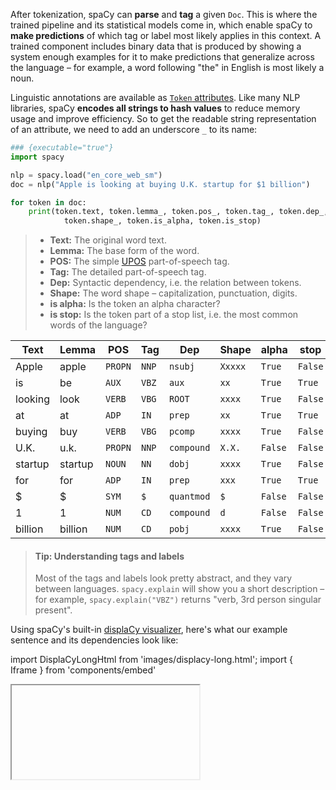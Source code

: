 After tokenization, spaCy can **parse** and **tag** a given `Doc`. This is where
the trained pipeline and its statistical models come in, which enable spaCy to
**make predictions** of which tag or label most likely applies in this context.
A trained component includes binary data that is produced by showing a system
enough examples for it to make predictions that generalize across the language –
for example, a word following "the" in English is most likely a noun.

Linguistic annotations are available as
[`Token` attributes](/api/token#attributes). Like many NLP libraries, spaCy
**encodes all strings to hash values** to reduce memory usage and improve
efficiency. So to get the readable string representation of an attribute, we
need to add an underscore `_` to its name:

```python
### {executable="true"}
import spacy

nlp = spacy.load("en_core_web_sm")
doc = nlp("Apple is looking at buying U.K. startup for $1 billion")

for token in doc:
    print(token.text, token.lemma_, token.pos_, token.tag_, token.dep_,
            token.shape_, token.is_alpha, token.is_stop)
```

> - **Text:** The original word text.
> - **Lemma:** The base form of the word.
> - **POS:** The simple [UPOS](https://universaldependencies.org/u/pos/)
>   part-of-speech tag.
> - **Tag:** The detailed part-of-speech tag.
> - **Dep:** Syntactic dependency, i.e. the relation between tokens.
> - **Shape:** The word shape – capitalization, punctuation, digits.
> - **is alpha:** Is the token an alpha character?
> - **is stop:** Is the token part of a stop list, i.e. the most common words of
>   the language?

| Text    | Lemma   | POS     | Tag   | Dep        | Shape   | alpha   | stop    |
| ------- | ------- | ------- | ----- | ---------- | ------- | ------- | ------- |
| Apple   | apple   | `PROPN` | `NNP` | `nsubj`    | `Xxxxx` | `True`  | `False` |
| is      | be      | `AUX`   | `VBZ` | `aux`      | `xx`    | `True`  | `True`  |
| looking | look    | `VERB`  | `VBG` | `ROOT`     | `xxxx`  | `True`  | `False` |
| at      | at      | `ADP`   | `IN`  | `prep`     | `xx`    | `True`  | `True`  |
| buying  | buy     | `VERB`  | `VBG` | `pcomp`    | `xxxx`  | `True`  | `False` |
| U.K.    | u.k.    | `PROPN` | `NNP` | `compound` | `X.X.`  | `False` | `False` |
| startup | startup | `NOUN`  | `NN`  | `dobj`     | `xxxx`  | `True`  | `False` |
| for     | for     | `ADP`   | `IN`  | `prep`     | `xxx`   | `True`  | `True`  |
| \$      | \$      | `SYM`   | `$`   | `quantmod` | `$`     | `False` | `False` |
| 1       | 1       | `NUM`   | `CD`  | `compound` | `d`     | `False` | `False` |
| billion | billion | `NUM`   | `CD`  | `pobj`     | `xxxx`  | `True`  | `False` |

> #### Tip: Understanding tags and labels
>
> Most of the tags and labels look pretty abstract, and they vary between
> languages. `spacy.explain` will show you a short description – for example,
> `spacy.explain("VBZ")` returns "verb, 3rd person singular present".

Using spaCy's built-in [displaCy visualizer](/usage/visualizers), here's what
our example sentence and its dependencies look like:

import DisplaCyLongHtml from 'images/displacy-long.html'; import { Iframe } from
'components/embed'

<Iframe title="displaCy visualization of dependencies and entities" html={DisplaCyLongHtml} height={450} />
